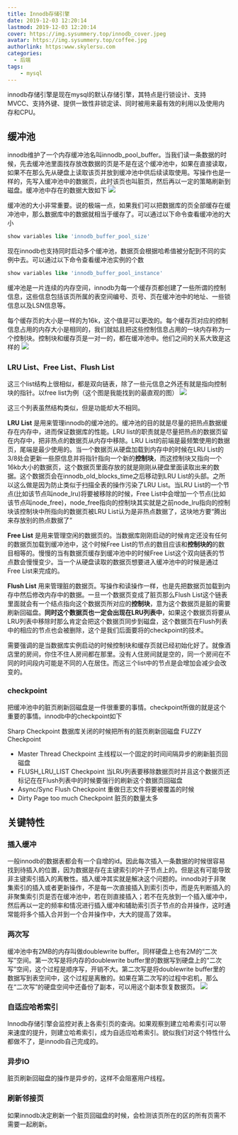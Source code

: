 ```yaml
---
title: Innodb存储引擎
date: 2019-12-03 12:20:14
lastmod: 2019-12-03 12:20:14
cover: https://img.sysummery.top/innodb_cover.jpeg
avatar: https://img.sysummery.top/coffee.jpg
authorlink: https:www.skylersu.com
categories:
  - 后端
tags:
    - mysql
---
```


innodb存储引擎是现在mysql的默认存储引擎，其特点是行锁设计、支持MVCC、支持外键、提供一致性非锁定读、同时被用来最有效的利用以及使用内存和CPU。
<!--more-->
## 缓冲池
innodb维护了一个内存缓冲池名叫innodb_pool_buffer。当我们读一条数据的时候，先去缓冲池里面找存放改数据的页是不是在这个缓冲池中，如果在直接读取，如果不在那么先从硬盘上读取该页并放到缓冲池中供后续读取使用。写操作也是一样的，先写入缓冲池中的数据页，此时该页也叫脏页，然后再以一定的策略刷新到磁盘。缓冲池中存在的数据大致如下
![](https://img.sysummery.top/1.jpg)

缓冲池的大小非常重要。说的极端一点，如果我们可以把数据库的页全部缓存在缓冲池中，那么数据库中的数据就相当于缓存了。可以通过以下命令查看缓冲池的大小
```sql
show variables like 'innodb_buffer_pool_size'
```
现在innodb也支持同时启动多个缓冲池，数据页会根据哈希值被分配到不同的实例中去。可以通过以下命令查看缓冲池实例的个数
```sql
show variables like 'innodb_buffer_pool_instance'
```

缓冲池是一片连续的内存空间，innodb为每一个缓存页都创建了一些所谓的控制信息，这些信息包括该页所属的表空间编号、页号、页在缓冲池中的地址、一些锁信息以及LSN信息等。

每个缓存页的大小是一样的为16k，这个值是可以更改的。每个缓存页对应的控制信息占用的内存大小是相同的，我们就姑且把这些控制信息占用的一块内存称为一个控制块。控制块和缓存页是一对一的，都在缓冲池中。他们之间的关系大致是这样的
![](https://img.sysummery.top/2.jpg)

### LRU List、Free List、Flush List
这三个list结构上很相似，都是双向链表，除了一些元信息之外还有就是指向控制块的指针。以free list为例（这个图是我能找到的最直观的图）
![](https://img.sysummery.top/3.jpg)

这三个列表虽然结构类似，但是功能却大不相同。

**LRU List** 是用来管理innodb的缓冲池的。缓冲池的目的就是尽量的把热点数据缓存在内存中，进而保证数据库的性能。LRU list的职责就是尽量把热点的数据页留在内存中，把非热点的数据页从内存中移除。LRU List的前端是最频繁使用的数据页，尾端是最少使用的。当一个数据页从硬盘加载到内存中的时候在LRU List的3/8处会更新一些原信息并将指针指向一个新的**控制块**，而这控制块又指向一个16kb大小的数据页，这个数据页里面存放的就是刚刚从硬盘里面读取出来的数据。这个数据页会在innodb_old_blocks_time之后移动到LRU List的头部。之所以这么做是因为防止类似于扫描全表的操作污染了LRU List。当LRU List的一个节点(比如该节点叫node_lru)将要被移除的时候，Free List中会增加一个节点(比如该节点叫node_free)，node_free指向的控制块其实就是之前node_lru指向的控制块该控制块中所指向的数据页被LRU List认为是非热点数据了，这块地方要“腾出来存放别的热点数据了”

**Free List** 是用来管理空闲的数据页的。当数据库刚刚启动的时候肯定还没有任何的数据页加载到缓冲池中，这个时候Free List的节点的数目应该和**控制块的**的数目相等的。慢慢的当有数据页缓存到缓冲池中的时候Free List这个双向链表的节点数会慢慢变少。当一个从硬盘读取的数据页想要进入缓冲池中的时候是通过Free List来完成的。

**Flush List** 用来管理脏的数据页。写操作和读操作一样，也是先把数据页加载到内存中然后修改内存中的数据。一旦一个数据页变成了脏页那么Flush List这个链表里面就会有一个结点指向这个数据页所对应的**控制块**，意为这个数据页是脏的需要刷新回磁盘。**同时这个数据页也一定会出现在LRU列表中**，如果这个数据页将要从LRU列表中移除时那么肯定会把这个数据页同步到磁盘，这个数据页在Flush列表中的相应的节点也会被删除，这个是我们后面要将的checkpoint的技术。

需要强调的是当数据库实例启动的时候控制块和缓存页就已经初始化好了。就像酒店里的房间，你住不住人房间都在那里。没有人住房间就是空的，同一个房间在不同的时间段内可能是不同的人在居住。而这三个list中的节点是会增加会减少会改变的。

### checkpoint
把缓冲池中的脏页刷新回磁盘是一件很重要的事情。checkpoint所做的就是这个重要的事情。innodb中的checkpoint如下

Sharp Checkpoint 数据库关闭的时候把所有的脏页刷新回磁盘
FUZZY Checkpoint

* Master Thread Checkpoint 主线程以一个固定的时间间隔异步的刷新脏页回磁盘
* FLUSH_LRU_LIST Checkpoint 当LRU列表要移除数据页时并且这个数据页还标记在在Flush列表中的时候要强行的刷新这个数据页回磁盘
* Async/Sync Flush Checkpoint 重做日志文件将要被覆盖的时候
* Dirty Page too much Checkpoint 脏页的数量太多

## 关键特性

### 插入缓冲
一般innodb的数据表都会有一个自增的id。因此每次插入一条数据的时候很容易找到待插入的位置，因为数据是存在主键索引的叶子节点上的。但是这有可能导致非主键索引插入的离散性。插入缓冲其实就是解决这个问题的。innodb对于非聚集索引的插入或者更新操作，不是每一次直接插入到索引页中，而是先判断插入的非聚集索引页是否在缓冲池中，若在则直接插入；若不在先放到一个插入缓冲中，然后再以一定的频率和情况进行插入缓冲和辅助索引页子节点的合并操作，这时通常能将多个插入合并到一个合并操作中，大大的提高了效率。
### 两次写
缓冲池中有2MB的内存叫做doublewrite buffer。同样硬盘上也有2M的“二次写”空间。第一次写是将内存的doublewrite buffer里的数据写到硬盘上的“二次写”空间，这个过程是顺序写，开销不大。第二次写是将doublewrite buffer里的数据写到表空间中，这个过程是离散的。如果在第二次写的过程中宕机，那么在“二次写”的硬盘空间中还备份了副本，可以用这个副本恢复数据页。
![](https://img.sysummery.top/4.jpg)
### 自适应哈希索引
Innodb存储引擎会监控对表上各索引页的查询。如果观察到建立哈希索引可以带来速度的提升，则建立哈希索引，成为自适应哈希索引。貌似我们对这个特性什么都做不了，是innodb自己完成的。
### 异步IO
脏页刷新回磁盘的操作是异步的，这样不会阻塞用户线程。
### 刷新邻接页
如果innodb决定刷新一个脏页回磁盘的时候，会检测该页所在的区的所有页需不需要一起刷新。


